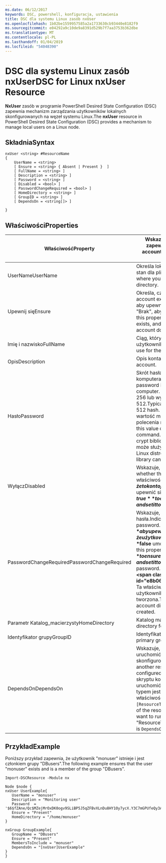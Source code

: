 ```yaml
---
ms.date: 06/12/2017
keywords: DSC, powershell, konfiguracja, ustawienia
title: DSC dla systemu Linux zasób nxUser
ms.openlocfilehash: 1b02be1559957585a2a1733630cb93440e8182f9
ms.sourcegitcommit: e04292a9c10de9a8391d529b7f7aa3753b362dbe
ms.translationtype: MT
ms.contentlocale: pl-PL
ms.lasthandoff: 01/04/2019
ms.locfileid: "54048390"
---
```

# <a name="dsc-for-linux-nxuser-resource"></a><span data-ttu-id="e8b06-103">DSC dla systemu Linux zasób nxUser</span><span class="sxs-lookup"><span data-stu-id="e8b06-103">DSC for Linux nxUser Resource</span></span>

<span data-ttu-id="e8b06-104">**NxUser** zasób w programie PowerShell Desired State Configuration (DSC) zapewnia mechanizm zarządzania użytkowników lokalnych skonfigurowanych na węzeł systemu Linux.</span><span class="sxs-lookup"><span data-stu-id="e8b06-104">The **nxUser** resource in PowerShell Desired State Configuration (DSC) provides a mechanism to manage local users on a Linux node.</span></span>

## <a name="syntax"></a><span data-ttu-id="e8b06-105">Składnia</span><span class="sxs-lookup"><span data-stu-id="e8b06-105">Syntax</span></span>

```
nxUser <string> #ResourceName
{
    UserName = <string>
    [ Ensure = <string> { Absent | Present }  ]
    [ FullName = <string> ]
    [ Description = <string> ]
    [ Password = <string> ]
    [ Disabled = <bool> ]
    [ PasswordChangeRequired = <bool> ]
    [ HomeDirectory = <string> ]
    [ GroupID = <string> ]
    [ DependsOn = <string[]> ]

}
```

## <a name="properties"></a><span data-ttu-id="e8b06-106">Właściwości</span><span class="sxs-lookup"><span data-stu-id="e8b06-106">Properties</span></span>

|  <span data-ttu-id="e8b06-107">Właściwość</span><span class="sxs-lookup"><span data-stu-id="e8b06-107">Property</span></span> |  <span data-ttu-id="e8b06-108">Wskazuje nazwę konta, dla którego chcesz zapewnić określonego stanu.</span><span class="sxs-lookup"><span data-stu-id="e8b06-108">Indicates the account name for which you want to ensure a specific state.</span></span> |
|---|---|
| <span data-ttu-id="e8b06-109">UserName</span><span class="sxs-lookup"><span data-stu-id="e8b06-109">UserName</span></span>| <span data-ttu-id="e8b06-110">Określa lokalizację, w którym chcesz upewnić się, stan dla pliku lub katalogu.</span><span class="sxs-lookup"><span data-stu-id="e8b06-110">Specifies the location where you want to ensure the state for a file or directory.</span></span>|
| <span data-ttu-id="e8b06-111">Upewnij się</span><span class="sxs-lookup"><span data-stu-id="e8b06-111">Ensure</span></span>| <span data-ttu-id="e8b06-112">Określa, czy konto istnieje.</span><span class="sxs-lookup"><span data-stu-id="e8b06-112">Specifies whether the account exists.</span></span> <span data-ttu-id="e8b06-113">Ustaw tę właściwość na "Obecny", aby upewnić się, że konto istnieje i ustaw go na "Brak", aby upewnić się, że konto nie istnieje.</span><span class="sxs-lookup"><span data-stu-id="e8b06-113">Set this property to "Present" to ensure that the account exists, and set it to "Absent" to ensure that the account does not exist.</span></span>|
| <span data-ttu-id="e8b06-114">Imię i nazwisko</span><span class="sxs-lookup"><span data-stu-id="e8b06-114">FullName</span></span>| <span data-ttu-id="e8b06-115">Ciąg, który zawiera pełną nazwę konta użytkownika.</span><span class="sxs-lookup"><span data-stu-id="e8b06-115">A string that contains the full name to use for the user account.</span></span>|
| <span data-ttu-id="e8b06-116">Opis</span><span class="sxs-lookup"><span data-stu-id="e8b06-116">Description</span></span>| <span data-ttu-id="e8b06-117">Opis konta użytkownika.</span><span class="sxs-lookup"><span data-stu-id="e8b06-117">The description for the user account.</span></span>|
| <span data-ttu-id="e8b06-118">Hasło</span><span class="sxs-lookup"><span data-stu-id="e8b06-118">Password</span></span>| <span data-ttu-id="e8b06-119">Skrót hasła użytkownika w odpowiednim formularzu komputera z systemem Linux.</span><span class="sxs-lookup"><span data-stu-id="e8b06-119">The hash of the users password in the appropriate form for the Linux computer.</span></span> <span data-ttu-id="e8b06-120">Zazwyczaj jest to solone algorytmu SHA-256 lub wyznaczania wartości skrótu SHA-512.</span><span class="sxs-lookup"><span data-stu-id="e8b06-120">Typically, this is a salted SHA-256, or SHA-512 hash.</span></span> <span data-ttu-id="e8b06-121">W systemie Debian i Ubuntu Linux ta wartość może zostać wygenerowany za pomocą polecenia mkpasswd.</span><span class="sxs-lookup"><span data-stu-id="e8b06-121">On Debian and Ubuntu Linux, this value can be generated with the mkpasswd command.</span></span> <span data-ttu-id="e8b06-122">Inne dystrybucje systemu Linux metoda crypt biblioteki kryptograficznego języka Python może służyć do generowania skrótów.</span><span class="sxs-lookup"><span data-stu-id="e8b06-122">For other Linux distros, the crypt method of Python’s Crypt library can be used to generate the hash.</span></span>|
| <span data-ttu-id="e8b06-123">Wyłącz</span><span class="sxs-lookup"><span data-stu-id="e8b06-123">Disabled</span></span>| <span data-ttu-id="e8b06-124">Wskazuje, czy konto jest włączone.</span><span class="sxs-lookup"><span data-stu-id="e8b06-124">Indicates whether the account is enabled.</span></span> <span data-ttu-id="e8b06-125">Ustaw tę właściwość na **$true** aby upewnić się, że to konto jest wyłączone i ustaw ją na **$false** aby upewnić się, że jest włączone.</span><span class="sxs-lookup"><span data-stu-id="e8b06-125">Set this property to **$true** to ensure that this account is disabled, and set it to **$false** to ensure that it is enabled.</span></span>|
| <span data-ttu-id="e8b06-126">PasswordChangeRequired</span><span class="sxs-lookup"><span data-stu-id="e8b06-126">PasswordChangeRequired</span></span>| <span data-ttu-id="e8b06-127">Wskazuje, czy użytkownik może zmienić hasła.</span><span class="sxs-lookup"><span data-stu-id="e8b06-127">Indicates whether the user can change the password.</span></span> <span data-ttu-id="e8b06-128">Ustaw tę właściwość na **$true** aby upewnić się, że użytkownik nie może zmienić hasło i ustaw ją na **$false** umożliwia użytkownikowi zmianę hasła.</span><span class="sxs-lookup"><span data-stu-id="e8b06-128">Set this property to **$true** to ensure that the user cannot change the password, and set it to **$false** to allow the user to change the password.</span></span> <span data-ttu-id="e8b06-129">Wartość domyślna to **$false**.</span><span class="sxs-lookup"><span data-stu-id="e8b06-129">The default value is **$false**.</span></span> <span data-ttu-id="e8b06-130">Ta właściwość jest oceniane tylko, jeśli konto użytkownika nie istniał wcześniej i jest tworzona.</span><span class="sxs-lookup"><span data-stu-id="e8b06-130">This property is only evaluated if the user account did not exist previously and is being created.</span></span>|
| <span data-ttu-id="e8b06-131">Parametr Katalog_macierzysty</span><span class="sxs-lookup"><span data-stu-id="e8b06-131">HomeDirectory</span></span>| <span data-ttu-id="e8b06-132">Katalog macierzysty dla użytkownika.</span><span class="sxs-lookup"><span data-stu-id="e8b06-132">The home directory for the user.</span></span>|
| <span data-ttu-id="e8b06-133">Identyfikator grupy</span><span class="sxs-lookup"><span data-stu-id="e8b06-133">GroupID</span></span>| <span data-ttu-id="e8b06-134">Identyfikator grupy głównej dla użytkownika.</span><span class="sxs-lookup"><span data-stu-id="e8b06-134">The primary group ID for the user.</span></span>|
| <span data-ttu-id="e8b06-135">DependsOn</span><span class="sxs-lookup"><span data-stu-id="e8b06-135">DependsOn</span></span> | <span data-ttu-id="e8b06-136">Wskazuje, że konfiguracji inny zasób, należy uruchomić przed ten zasób jest skonfigurowany.</span><span class="sxs-lookup"><span data-stu-id="e8b06-136">Indicates that the configuration of another resource must run before this resource is configured.</span></span> <span data-ttu-id="e8b06-137">Na przykład, jeśli identyfikator bloku skryptu konfiguracji zasobu, który chcesz uruchomić najpierw jest "ResourceName" i jego typem jest "ResourceType", składnia przy użyciu tej właściwości jest `DependsOn = "[ResourceType]ResourceName"`.</span><span class="sxs-lookup"><span data-stu-id="e8b06-137">For example, if the ID of the resource configuration script block that you want to run first is "ResourceName" and its type is "ResourceType", the syntax for using this property is `DependsOn = "[ResourceType]ResourceName"`.</span></span>|

## <a name="example"></a><span data-ttu-id="e8b06-138">Przykład</span><span class="sxs-lookup"><span data-stu-id="e8b06-138">Example</span></span>

<span data-ttu-id="e8b06-139">Poniższy przykład zapewnia, że użytkownik "monuser" istnieje i jest członkiem grupy "DBusers".</span><span class="sxs-lookup"><span data-stu-id="e8b06-139">The following example ensures that the user "monuser" exists and is a member of the group "DBusers".</span></span>

```
Import-DSCResource -Module nx

Node $node {
nxUser UserExample{
   UserName = "monuser"
   Description = "Monitoring user"
   Password  =    '$6$fZAne/Qc$MZejMrOxDK0ogv9SLiBP5J5qZFBvXLnDu8HY1Oy7ycX.Y3C7mGPUfeQy3A82ev3zIabhDQnj2ayeuGn02CqE/0'
   Ensure = "Present"
   HomeDirectory = "/home/monuser"
}

nxGroup GroupExample{
   GroupName = "DBusers"
   Ensure = "Present"
   MembersToInclude = "monuser"
   DependsOn = "[nxUser]UserExample"
}
}
```